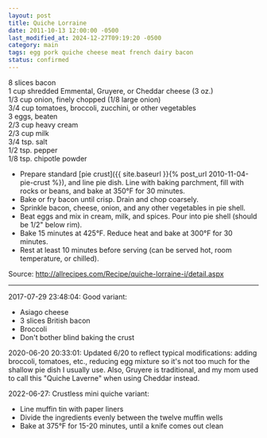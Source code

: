 ```yaml
---
layout: post
title: Quiche Lorraine
date: 2011-10-13 12:00:00 -0500
last_modified_at: 2024-12-27T09:19:20 -0500
category: main
tags: egg pork quiche cheese meat french dairy bacon
status: confirmed
---
```

8 slices bacon  
1 cup shredded Emmental, Gruyere, or Cheddar cheese (3 oz.)  
1/3 cup onion, finely chopped (1/8 large onion)  
3/4 cup tomatoes, broccoli, zucchini, or other vegetables  
3 eggs, beaten  
2/3 cup heavy cream  
2/3 cup milk  
3/4 tsp. salt  
1/2 tsp. pepper  
1/8 tsp. chipotle powder

* Prepare standard [pie crust]({{ site.baseurl }}{% post_url 2010-11-04-pie-crust %}), and line pie dish. Line with baking parchment, fill with rocks or beans, and bake at 350°F for 30 minutes.
* Bake or fry bacon until crisp. Drain and chop coarsely.
* Sprinkle bacon, cheese, onion, and any other vegetables in pie shell.
* Beat eggs and mix in cream, milk, and spices. Pour into pie shell (should be 1/2" below rim).
* Bake 15 minutes at 425°F. Reduce heat and bake at 300°F for 30 minutes.
* Rest at least 10 minutes before serving (can be served hot, room temperature, or chilled).

Source: <http://allrecipes.com/Recipe/quiche-lorraine-i/detail.aspx>

---

2017-07-29 23:48:04: Good variant:
* Asiago cheese
* 3 slices British bacon
* Broccoli
* Don't bother blind baking the crust

2020-06-20 20:33:01: Updated 6/20 to reflect typical modifications: adding broccoli,
tomatoes, etc., reducing egg mixture so it's not too much for the shallow pie dish I
usually use. Also, Gruyere is traditional, and my mom used to call this "Quiche
Laverne" when using Cheddar instead.

2022-06-27: Crustless mini quiche variant:
* Line muffin tin with paper liners
* Divide the ingredients evenly between the twelve muffin wells
* Bake at 375°F for 15-20 minutes, until a knife comes out clean
